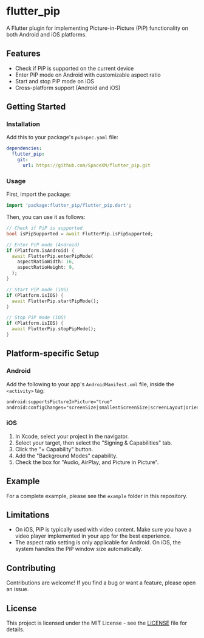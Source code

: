 # flutter_pip

A Flutter plugin for implementing Picture-in-Picture (PiP) functionality on both Android and iOS platforms.

## Features

- Check if PiP is supported on the current device
- Enter PiP mode on Android with customizable aspect ratio
- Start and stop PiP mode on iOS
- Cross-platform support (Android and iOS)

## Getting Started

### Installation

Add this to your package's `pubspec.yaml` file:

```yaml
dependencies:
  flutter_pip:
    git:
      url: https://github.com/SpaceXM/flutter_pip.git
```

### Usage

First, import the package:

```dart
import 'package:flutter_pip/flutter_pip.dart';
```

Then, you can use it as follows:

```dart
// Check if PiP is supported
bool isPipSupported = await FlutterPip.isPipSupported;

// Enter PiP mode (Android)
if (Platform.isAndroid) {
  await FlutterPip.enterPipMode(
    aspectRatioWidth: 16,
    aspectRatioHeight: 9,
  );
}

// Start PiP mode (iOS)
if (Platform.isIOS) {
  await FlutterPip.startPipMode();
}

// Stop PiP mode (iOS)
if (Platform.isIOS) {
  await FlutterPip.stopPipMode();
}
```

## Platform-specific Setup

### Android

Add the following to your app's `AndroidManifest.xml` file, inside the `<activity>` tag:

```xml
android:supportsPictureInPicture="true"
android:configChanges="screenSize|smallestScreenSize|screenLayout|orientation"
```

### iOS

1. In Xcode, select your project in the navigator.
2. Select your target, then select the "Signing & Capabilities" tab.
3. Click the "+ Capability" button.
4. Add the "Background Modes" capability.
5. Check the box for "Audio, AirPlay, and Picture in Picture".

## Example

For a complete example, please see the `example` folder in this repository.

## Limitations

- On iOS, PiP is typically used with video content. Make sure you have a video player implemented in your app for the best experience.
- The aspect ratio setting is only applicable for Android. On iOS, the system handles the PiP window size automatically.

## Contributing

Contributions are welcome! If you find a bug or want a feature, please open an issue.

## License

This project is licensed under the MIT License - see the [LICENSE](LICENSE) file for details.

